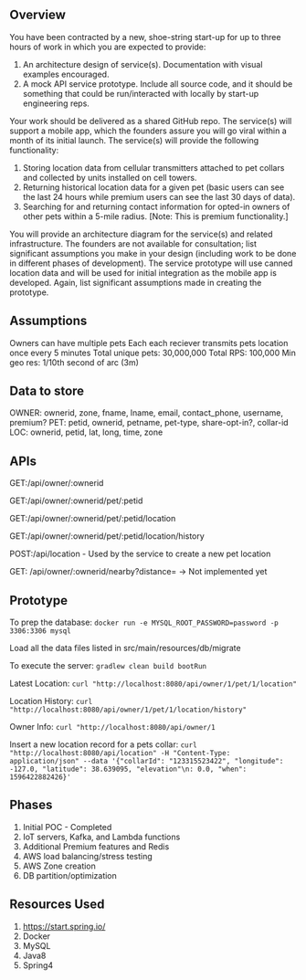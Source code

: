 ## Overview
You have been contracted by a new, shoe-string start-up for up to three hours of work in which you are expected to provide:

1. An architecture design of service(s). Documentation with visual examples encouraged.
2. A mock API service prototype. Include all source code, and it should be something that could be run/interacted with locally by start-up engineering reps.

Your work should be delivered as a shared GitHub repo.
The service(s) will support a mobile app, which the founders assure you will go viral within a month of its initial launch.
The service(s) will provide the following functionality:

1. Storing location data from cellular transmitters attached to pet collars and collected by units installed on cell towers.
2. Returning historical location data for a given pet (basic users can see the last 24 hours while premium users can see the last 30 days of data).
3. Searching for and returning contact information for opted-in owners of other pets within a 5-mile radius. [Note: This is premium functionality.]

You will provide an architecture diagram for the service(s) and related infrastructure. The founders are not available for consultation; list significant assumptions you make in your design (including work to be done in different phases of development).
The service prototype will use canned location data and will be used for initial integration as the mobile app is developed. Again, list significant assumptions made in creating the prototype.

## Assumptions
Owners can have multiple pets
Each each reciever transmits pets location once every 5 minutes
Total unique pets: 30,000,000
Total RPS: 100,000
Min geo res: 1/10th second of arc (3m)

## Data to store
OWNER: ownerid, zone, fname, lname, email, contact_phone, username, premium?
PET: petid, ownerid, petname, pet-type, share-opt-in?, collar-id
LOC: ownerid, petid, lat, long, time, zone

## APIs
GET:/api/owner/:ownerid 

GET:/api/owner/:ownerid/pet/:petid

GET:/api/owner/:ownerid/pet/:petid/location

GET:/api/owner/:ownerid/pet/:petid/location/history

POST:/api/location - Used by the service to create a new pet location

GET: /api/owner/:ownerid/nearby?distance= -> Not implemented yet 

## Prototype
To prep the database:
`docker run -e MYSQL_ROOT_PASSWORD=password -p 3306:3306 mysql`

Load all the data files listed in src/main/resources/db/migrate
   
To execute the server:
`gradlew clean build bootRun`

Latest Location:
`curl "http://localhost:8080/api/owner/1/pet/1/location"`

Location History:
`curl "http://localhost:8080/api/owner/1/pet/1/location/history"`

Owner Info: 
`curl "http://localhost:8080/api/owner/1`

Insert a new location record for a pets collar:
`curl "http://localhost:8080/api/location" -H "Content-Type: application/json" --data '{"collarId": "123315523422", "longitude": -127.0, "latitude": 38.639095, "elevation"\n: 0.0, "when": 1596422882426}'`


## Phases
1. Initial POC - Completed
2. IoT servers, Kafka, and Lambda functions
3. Additional Premium features and Redis
4. AWS load balancing/stress testing
5. AWS Zone creation
6. DB partition/optimization

## Resources Used
1. https://start.spring.io/
2. Docker
3. MySQL
4. Java8
5. Spring4


